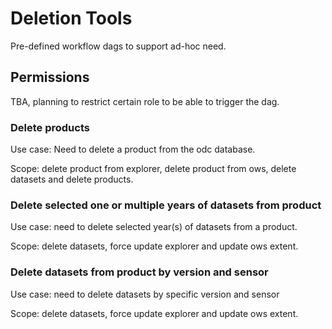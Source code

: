 # Deletion Tools
Pre-defined workflow dags to support ad-hoc need.

## Permissions
TBA, planning to restrict certain role to be able to trigger the dag.

### Delete products
Use case: Need to delete a product from the odc database.

Scope: delete product from explorer, delete product from ows, delete datasets and delete products.

### Delete selected one or multiple years of datasets from product
Use case: need to delete selected year(s) of datasets from a product.

Scope: delete datasets, force update explorer and update ows extent.

### Delete datasets from product by version and sensor
Use case: need to delete datasets by specific version and sensor

Scope: delete datasets, force update explorer and update ows extent.
